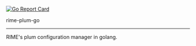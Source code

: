 [![Go Report Card](https://goreportcard.com/badge/github.com/marguerite/rime-plum-go)](https://goreportcard.com/report/github.com/marguerite/rime-plum-go)

rime-plum-go

------

RIME's plum configuration manager in golang.
